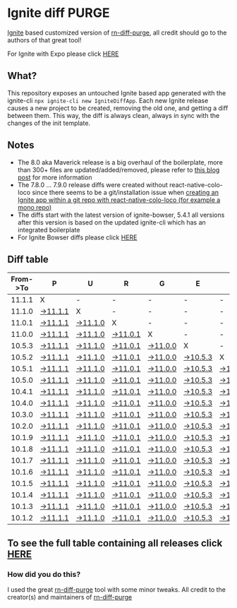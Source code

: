 # Ignite diff PURGE

[Ignite](https://github.com/infinitered/ignite) based customized version of [rn-diff-purge](https://github.com/react-native-community/rn-diff-purge/), all credit should go to the authors of that great tool!

For Ignite with Expo please click [HERE](https://github.com/nirre7/ignite-expo-diff-purge)

## What?

This repository exposes an untouched Ignite based app generated with the ignite-cli
`npx ignite-cli new IgniteDiffApp`. Each new Ignite release causes a new project to be created, removing the old one, and getting a diff between them. This way, the diff is always clean, always in sync with the changes of the init template.

## Notes
- The 8.0 aka Maverick release is a big overhaul of the boilerplate, more than 300+ files are updated/added/removed, please refer to [this blog post](https://shift.infinite.red/announcing-ignite-8-0-maverick-fbbdafbb738e) for more information
- The 7.8.0 ... 7.9.0 release diffs were created without react-native-colo-loco since there seems to be a git/installation issue when [creating an Ignite app within a git repo with react-native-colo-loco (for example a mono repo)](https://github.com/infinitered/ignite/issues/1845)
- The diffs start with the latest version of ignite-bowser, 5.4.1 all versions after this version is based on the updated ignite-cli which has an integrated boilerplate
- For Ignite Bowser diffs please click [HERE](https://github.com/nirre7/ignite-bowser-diff-purge)

## Diff table

| From->To | P                                                                                              | U                                                                                              | R                                                                                              | G                                                                                              | E                                                                                              |                                                                                                | T                                                                                              | I                                                                                              | M                                                                                              | E                                                                                              | !                                                                                              | !                                                                                              |                                                                                                |                                                                                                |                                                                                                |                                                                                                |                                                                                                |                                                                                                |                                                                                                |     |
| -------- | ---------------------------------------------------------------------------------------------- | ---------------------------------------------------------------------------------------------- | ---------------------------------------------------------------------------------------------- | ---------------------------------------------------------------------------------------------- | ---------------------------------------------------------------------------------------------- | ---------------------------------------------------------------------------------------------- | ---------------------------------------------------------------------------------------------- | ---------------------------------------------------------------------------------------------- | ---------------------------------------------------------------------------------------------- | ---------------------------------------------------------------------------------------------- | ---------------------------------------------------------------------------------------------- | ---------------------------------------------------------------------------------------------- | ---------------------------------------------------------------------------------------------- | ---------------------------------------------------------------------------------------------- | ---------------------------------------------------------------------------------------------- | ---------------------------------------------------------------------------------------------- | ---------------------------------------------------------------------------------------------- | ---------------------------------------------------------------------------------------------- | ---------------------------------------------------------------------------------------------- | --- |
| 11.1.1   | X                                                                                              | -                                                                                              | -                                                                                              | -                                                                                              | -                                                                                              | -                                                                                              | -                                                                                              | -                                                                                              | -                                                                                              | -                                                                                              | -                                                                                              | -                                                                                              | -                                                                                              | -                                                                                              | -                                                                                              | -                                                                                              | -                                                                                              | -                                                                                              | -                                                                                              | -   |
| 11.1.0   | [->11.1.1](https://github.com/nirre7/ignite-diff-purge/compare/release/11.1.0..release/11.1.1) | X                                                                                              | -                                                                                              | -                                                                                              | -                                                                                              | -                                                                                              | -                                                                                              | -                                                                                              | -                                                                                              | -                                                                                              | -                                                                                              | -                                                                                              | -                                                                                              | -                                                                                              | -                                                                                              | -                                                                                              | -                                                                                              | -                                                                                              | -                                                                                              | -   |
| 11.0.1   | [->11.1.1](https://github.com/nirre7/ignite-diff-purge/compare/release/11.0.1..release/11.1.1) | [->11.1.0](https://github.com/nirre7/ignite-diff-purge/compare/release/11.0.1..release/11.1.0) | X                                                                                              | -                                                                                              | -                                                                                              | -                                                                                              | -                                                                                              | -                                                                                              | -                                                                                              | -                                                                                              | -                                                                                              | -                                                                                              | -                                                                                              | -                                                                                              | -                                                                                              | -                                                                                              | -                                                                                              | -                                                                                              | -                                                                                              | -   |
| 11.0.0   | [->11.1.1](https://github.com/nirre7/ignite-diff-purge/compare/release/11.0.0..release/11.1.1) | [->11.1.0](https://github.com/nirre7/ignite-diff-purge/compare/release/11.0.0..release/11.1.0) | [->11.0.1](https://github.com/nirre7/ignite-diff-purge/compare/release/11.0.0..release/11.0.1) | X                                                                                              | -                                                                                              | -                                                                                              | -                                                                                              | -                                                                                              | -                                                                                              | -                                                                                              | -                                                                                              | -                                                                                              | -                                                                                              | -                                                                                              | -                                                                                              | -                                                                                              | -                                                                                              | -                                                                                              | -                                                                                              | -   |
| 10.5.3   | [->11.1.1](https://github.com/nirre7/ignite-diff-purge/compare/release/10.5.3..release/11.1.1) | [->11.1.0](https://github.com/nirre7/ignite-diff-purge/compare/release/10.5.3..release/11.1.0) | [->11.0.1](https://github.com/nirre7/ignite-diff-purge/compare/release/10.5.3..release/11.0.1) | [->11.0.0](https://github.com/nirre7/ignite-diff-purge/compare/release/10.5.3..release/11.0.0) | X                                                                                              | -                                                                                              | -                                                                                              | -                                                                                              | -                                                                                              | -                                                                                              | -                                                                                              | -                                                                                              | -                                                                                              | -                                                                                              | -                                                                                              | -                                                                                              | -                                                                                              | -                                                                                              | -                                                                                              | -   |
| 10.5.2   | [->11.1.1](https://github.com/nirre7/ignite-diff-purge/compare/release/10.5.2..release/11.1.1) | [->11.1.0](https://github.com/nirre7/ignite-diff-purge/compare/release/10.5.2..release/11.1.0) | [->11.0.1](https://github.com/nirre7/ignite-diff-purge/compare/release/10.5.2..release/11.0.1) | [->11.0.0](https://github.com/nirre7/ignite-diff-purge/compare/release/10.5.2..release/11.0.0) | [->10.5.3](https://github.com/nirre7/ignite-diff-purge/compare/release/10.5.2..release/10.5.3) | X                                                                                              | -                                                                                              | -                                                                                              | -                                                                                              | -                                                                                              | -                                                                                              | -                                                                                              | -                                                                                              | -                                                                                              | -                                                                                              | -                                                                                              | -                                                                                              | -                                                                                              | -                                                                                              | -   |
| 10.5.1   | [->11.1.1](https://github.com/nirre7/ignite-diff-purge/compare/release/10.5.1..release/11.1.1) | [->11.1.0](https://github.com/nirre7/ignite-diff-purge/compare/release/10.5.1..release/11.1.0) | [->11.0.1](https://github.com/nirre7/ignite-diff-purge/compare/release/10.5.1..release/11.0.1) | [->11.0.0](https://github.com/nirre7/ignite-diff-purge/compare/release/10.5.1..release/11.0.0) | [->10.5.3](https://github.com/nirre7/ignite-diff-purge/compare/release/10.5.1..release/10.5.3) | [->10.5.2](https://github.com/nirre7/ignite-diff-purge/compare/release/10.5.1..release/10.5.2) | X                                                                                              | -                                                                                              | -                                                                                              | -                                                                                              | -                                                                                              | -                                                                                              | -                                                                                              | -                                                                                              | -                                                                                              | -                                                                                              | -                                                                                              | -                                                                                              | -                                                                                              | -   |
| 10.5.0   | [->11.1.1](https://github.com/nirre7/ignite-diff-purge/compare/release/10.5.0..release/11.1.1) | [->11.1.0](https://github.com/nirre7/ignite-diff-purge/compare/release/10.5.0..release/11.1.0) | [->11.0.1](https://github.com/nirre7/ignite-diff-purge/compare/release/10.5.0..release/11.0.1) | [->11.0.0](https://github.com/nirre7/ignite-diff-purge/compare/release/10.5.0..release/11.0.0) | [->10.5.3](https://github.com/nirre7/ignite-diff-purge/compare/release/10.5.0..release/10.5.3) | [->10.5.2](https://github.com/nirre7/ignite-diff-purge/compare/release/10.5.0..release/10.5.2) | [->10.5.1](https://github.com/nirre7/ignite-diff-purge/compare/release/10.5.0..release/10.5.1) | X                                                                                              | -                                                                                              | -                                                                                              | -                                                                                              | -                                                                                              | -                                                                                              | -                                                                                              | -                                                                                              | -                                                                                              | -                                                                                              | -                                                                                              | -                                                                                              | -   |
| 10.4.1   | [->11.1.1](https://github.com/nirre7/ignite-diff-purge/compare/release/10.4.1..release/11.1.1) | [->11.1.0](https://github.com/nirre7/ignite-diff-purge/compare/release/10.4.1..release/11.1.0) | [->11.0.1](https://github.com/nirre7/ignite-diff-purge/compare/release/10.4.1..release/11.0.1) | [->11.0.0](https://github.com/nirre7/ignite-diff-purge/compare/release/10.4.1..release/11.0.0) | [->10.5.3](https://github.com/nirre7/ignite-diff-purge/compare/release/10.4.1..release/10.5.3) | [->10.5.2](https://github.com/nirre7/ignite-diff-purge/compare/release/10.4.1..release/10.5.2) | [->10.5.1](https://github.com/nirre7/ignite-diff-purge/compare/release/10.4.1..release/10.5.1) | [->10.5.0](https://github.com/nirre7/ignite-diff-purge/compare/release/10.4.1..release/10.5.0) | X                                                                                              | -                                                                                              | -                                                                                              | -                                                                                              | -                                                                                              | -                                                                                              | -                                                                                              | -                                                                                              | -                                                                                              | -                                                                                              | -                                                                                              | -   |
| 10.4.0   | [->11.1.1](https://github.com/nirre7/ignite-diff-purge/compare/release/10.4.0..release/11.1.1) | [->11.1.0](https://github.com/nirre7/ignite-diff-purge/compare/release/10.4.0..release/11.1.0) | [->11.0.1](https://github.com/nirre7/ignite-diff-purge/compare/release/10.4.0..release/11.0.1) | [->11.0.0](https://github.com/nirre7/ignite-diff-purge/compare/release/10.4.0..release/11.0.0) | [->10.5.3](https://github.com/nirre7/ignite-diff-purge/compare/release/10.4.0..release/10.5.3) | [->10.5.2](https://github.com/nirre7/ignite-diff-purge/compare/release/10.4.0..release/10.5.2) | [->10.5.1](https://github.com/nirre7/ignite-diff-purge/compare/release/10.4.0..release/10.5.1) | [->10.5.0](https://github.com/nirre7/ignite-diff-purge/compare/release/10.4.0..release/10.5.0) | [->10.4.1](https://github.com/nirre7/ignite-diff-purge/compare/release/10.4.0..release/10.4.1) | X                                                                                              | -                                                                                              | -                                                                                              | -                                                                                              | -                                                                                              | -                                                                                              | -                                                                                              | -                                                                                              | -                                                                                              | -                                                                                              | -   |
| 10.3.0   | [->11.1.1](https://github.com/nirre7/ignite-diff-purge/compare/release/10.3.0..release/11.1.1) | [->11.1.0](https://github.com/nirre7/ignite-diff-purge/compare/release/10.3.0..release/11.1.0) | [->11.0.1](https://github.com/nirre7/ignite-diff-purge/compare/release/10.3.0..release/11.0.1) | [->11.0.0](https://github.com/nirre7/ignite-diff-purge/compare/release/10.3.0..release/11.0.0) | [->10.5.3](https://github.com/nirre7/ignite-diff-purge/compare/release/10.3.0..release/10.5.3) | [->10.5.2](https://github.com/nirre7/ignite-diff-purge/compare/release/10.3.0..release/10.5.2) | [->10.5.1](https://github.com/nirre7/ignite-diff-purge/compare/release/10.3.0..release/10.5.1) | [->10.5.0](https://github.com/nirre7/ignite-diff-purge/compare/release/10.3.0..release/10.5.0) | [->10.4.1](https://github.com/nirre7/ignite-diff-purge/compare/release/10.3.0..release/10.4.1) | [->10.4.0](https://github.com/nirre7/ignite-diff-purge/compare/release/10.3.0..release/10.4.0) | X                                                                                              | -                                                                                              | -                                                                                              | -                                                                                              | -                                                                                              | -                                                                                              | -                                                                                              | -                                                                                              | -                                                                                              | -   |
| 10.2.0   | [->11.1.1](https://github.com/nirre7/ignite-diff-purge/compare/release/10.2.0..release/11.1.1) | [->11.1.0](https://github.com/nirre7/ignite-diff-purge/compare/release/10.2.0..release/11.1.0) | [->11.0.1](https://github.com/nirre7/ignite-diff-purge/compare/release/10.2.0..release/11.0.1) | [->11.0.0](https://github.com/nirre7/ignite-diff-purge/compare/release/10.2.0..release/11.0.0) | [->10.5.3](https://github.com/nirre7/ignite-diff-purge/compare/release/10.2.0..release/10.5.3) | [->10.5.2](https://github.com/nirre7/ignite-diff-purge/compare/release/10.2.0..release/10.5.2) | [->10.5.1](https://github.com/nirre7/ignite-diff-purge/compare/release/10.2.0..release/10.5.1) | [->10.5.0](https://github.com/nirre7/ignite-diff-purge/compare/release/10.2.0..release/10.5.0) | [->10.4.1](https://github.com/nirre7/ignite-diff-purge/compare/release/10.2.0..release/10.4.1) | [->10.4.0](https://github.com/nirre7/ignite-diff-purge/compare/release/10.2.0..release/10.4.0) | [->10.3.0](https://github.com/nirre7/ignite-diff-purge/compare/release/10.2.0..release/10.3.0) | X                                                                                              | -                                                                                              | -                                                                                              | -                                                                                              | -                                                                                              | -                                                                                              | -                                                                                              | -                                                                                              | -   |
| 10.1.9   | [->11.1.1](https://github.com/nirre7/ignite-diff-purge/compare/release/10.1.9..release/11.1.1) | [->11.1.0](https://github.com/nirre7/ignite-diff-purge/compare/release/10.1.9..release/11.1.0) | [->11.0.1](https://github.com/nirre7/ignite-diff-purge/compare/release/10.1.9..release/11.0.1) | [->11.0.0](https://github.com/nirre7/ignite-diff-purge/compare/release/10.1.9..release/11.0.0) | [->10.5.3](https://github.com/nirre7/ignite-diff-purge/compare/release/10.1.9..release/10.5.3) | [->10.5.2](https://github.com/nirre7/ignite-diff-purge/compare/release/10.1.9..release/10.5.2) | [->10.5.1](https://github.com/nirre7/ignite-diff-purge/compare/release/10.1.9..release/10.5.1) | [->10.5.0](https://github.com/nirre7/ignite-diff-purge/compare/release/10.1.9..release/10.5.0) | [->10.4.1](https://github.com/nirre7/ignite-diff-purge/compare/release/10.1.9..release/10.4.1) | [->10.4.0](https://github.com/nirre7/ignite-diff-purge/compare/release/10.1.9..release/10.4.0) | [->10.3.0](https://github.com/nirre7/ignite-diff-purge/compare/release/10.1.9..release/10.3.0) | [->10.2.0](https://github.com/nirre7/ignite-diff-purge/compare/release/10.1.9..release/10.2.0) | X                                                                                              | -                                                                                              | -                                                                                              | -                                                                                              | -                                                                                              | -                                                                                              | -                                                                                              | -   |
| 10.1.8   | [->11.1.1](https://github.com/nirre7/ignite-diff-purge/compare/release/10.1.8..release/11.1.1) | [->11.1.0](https://github.com/nirre7/ignite-diff-purge/compare/release/10.1.8..release/11.1.0) | [->11.0.1](https://github.com/nirre7/ignite-diff-purge/compare/release/10.1.8..release/11.0.1) | [->11.0.0](https://github.com/nirre7/ignite-diff-purge/compare/release/10.1.8..release/11.0.0) | [->10.5.3](https://github.com/nirre7/ignite-diff-purge/compare/release/10.1.8..release/10.5.3) | [->10.5.2](https://github.com/nirre7/ignite-diff-purge/compare/release/10.1.8..release/10.5.2) | [->10.5.1](https://github.com/nirre7/ignite-diff-purge/compare/release/10.1.8..release/10.5.1) | [->10.5.0](https://github.com/nirre7/ignite-diff-purge/compare/release/10.1.8..release/10.5.0) | [->10.4.1](https://github.com/nirre7/ignite-diff-purge/compare/release/10.1.8..release/10.4.1) | [->10.4.0](https://github.com/nirre7/ignite-diff-purge/compare/release/10.1.8..release/10.4.0) | [->10.3.0](https://github.com/nirre7/ignite-diff-purge/compare/release/10.1.8..release/10.3.0) | [->10.2.0](https://github.com/nirre7/ignite-diff-purge/compare/release/10.1.8..release/10.2.0) | [->10.1.9](https://github.com/nirre7/ignite-diff-purge/compare/release/10.1.8..release/10.1.9) | X                                                                                              | -                                                                                              | -                                                                                              | -                                                                                              | -                                                                                              | -                                                                                              | -   |
| 10.1.7   | [->11.1.1](https://github.com/nirre7/ignite-diff-purge/compare/release/10.1.7..release/11.1.1) | [->11.1.0](https://github.com/nirre7/ignite-diff-purge/compare/release/10.1.7..release/11.1.0) | [->11.0.1](https://github.com/nirre7/ignite-diff-purge/compare/release/10.1.7..release/11.0.1) | [->11.0.0](https://github.com/nirre7/ignite-diff-purge/compare/release/10.1.7..release/11.0.0) | [->10.5.3](https://github.com/nirre7/ignite-diff-purge/compare/release/10.1.7..release/10.5.3) | [->10.5.2](https://github.com/nirre7/ignite-diff-purge/compare/release/10.1.7..release/10.5.2) | [->10.5.1](https://github.com/nirre7/ignite-diff-purge/compare/release/10.1.7..release/10.5.1) | [->10.5.0](https://github.com/nirre7/ignite-diff-purge/compare/release/10.1.7..release/10.5.0) | [->10.4.1](https://github.com/nirre7/ignite-diff-purge/compare/release/10.1.7..release/10.4.1) | [->10.4.0](https://github.com/nirre7/ignite-diff-purge/compare/release/10.1.7..release/10.4.0) | [->10.3.0](https://github.com/nirre7/ignite-diff-purge/compare/release/10.1.7..release/10.3.0) | [->10.2.0](https://github.com/nirre7/ignite-diff-purge/compare/release/10.1.7..release/10.2.0) | [->10.1.9](https://github.com/nirre7/ignite-diff-purge/compare/release/10.1.7..release/10.1.9) | [->10.1.8](https://github.com/nirre7/ignite-diff-purge/compare/release/10.1.7..release/10.1.8) | X                                                                                              | -                                                                                              | -                                                                                              | -                                                                                              | -                                                                                              | -   |
| 10.1.6   | [->11.1.1](https://github.com/nirre7/ignite-diff-purge/compare/release/10.1.6..release/11.1.1) | [->11.1.0](https://github.com/nirre7/ignite-diff-purge/compare/release/10.1.6..release/11.1.0) | [->11.0.1](https://github.com/nirre7/ignite-diff-purge/compare/release/10.1.6..release/11.0.1) | [->11.0.0](https://github.com/nirre7/ignite-diff-purge/compare/release/10.1.6..release/11.0.0) | [->10.5.3](https://github.com/nirre7/ignite-diff-purge/compare/release/10.1.6..release/10.5.3) | [->10.5.2](https://github.com/nirre7/ignite-diff-purge/compare/release/10.1.6..release/10.5.2) | [->10.5.1](https://github.com/nirre7/ignite-diff-purge/compare/release/10.1.6..release/10.5.1) | [->10.5.0](https://github.com/nirre7/ignite-diff-purge/compare/release/10.1.6..release/10.5.0) | [->10.4.1](https://github.com/nirre7/ignite-diff-purge/compare/release/10.1.6..release/10.4.1) | [->10.4.0](https://github.com/nirre7/ignite-diff-purge/compare/release/10.1.6..release/10.4.0) | [->10.3.0](https://github.com/nirre7/ignite-diff-purge/compare/release/10.1.6..release/10.3.0) | [->10.2.0](https://github.com/nirre7/ignite-diff-purge/compare/release/10.1.6..release/10.2.0) | [->10.1.9](https://github.com/nirre7/ignite-diff-purge/compare/release/10.1.6..release/10.1.9) | [->10.1.8](https://github.com/nirre7/ignite-diff-purge/compare/release/10.1.6..release/10.1.8) | [->10.1.7](https://github.com/nirre7/ignite-diff-purge/compare/release/10.1.6..release/10.1.7) | X                                                                                              | -                                                                                              | -                                                                                              | -                                                                                              | -   |
| 10.1.5   | [->11.1.1](https://github.com/nirre7/ignite-diff-purge/compare/release/10.1.5..release/11.1.1) | [->11.1.0](https://github.com/nirre7/ignite-diff-purge/compare/release/10.1.5..release/11.1.0) | [->11.0.1](https://github.com/nirre7/ignite-diff-purge/compare/release/10.1.5..release/11.0.1) | [->11.0.0](https://github.com/nirre7/ignite-diff-purge/compare/release/10.1.5..release/11.0.0) | [->10.5.3](https://github.com/nirre7/ignite-diff-purge/compare/release/10.1.5..release/10.5.3) | [->10.5.2](https://github.com/nirre7/ignite-diff-purge/compare/release/10.1.5..release/10.5.2) | [->10.5.1](https://github.com/nirre7/ignite-diff-purge/compare/release/10.1.5..release/10.5.1) | [->10.5.0](https://github.com/nirre7/ignite-diff-purge/compare/release/10.1.5..release/10.5.0) | [->10.4.1](https://github.com/nirre7/ignite-diff-purge/compare/release/10.1.5..release/10.4.1) | [->10.4.0](https://github.com/nirre7/ignite-diff-purge/compare/release/10.1.5..release/10.4.0) | [->10.3.0](https://github.com/nirre7/ignite-diff-purge/compare/release/10.1.5..release/10.3.0) | [->10.2.0](https://github.com/nirre7/ignite-diff-purge/compare/release/10.1.5..release/10.2.0) | [->10.1.9](https://github.com/nirre7/ignite-diff-purge/compare/release/10.1.5..release/10.1.9) | [->10.1.8](https://github.com/nirre7/ignite-diff-purge/compare/release/10.1.5..release/10.1.8) | [->10.1.7](https://github.com/nirre7/ignite-diff-purge/compare/release/10.1.5..release/10.1.7) | [->10.1.6](https://github.com/nirre7/ignite-diff-purge/compare/release/10.1.5..release/10.1.6) | X                                                                                              | -                                                                                              | -                                                                                              | -   |
| 10.1.4   | [->11.1.1](https://github.com/nirre7/ignite-diff-purge/compare/release/10.1.4..release/11.1.1) | [->11.1.0](https://github.com/nirre7/ignite-diff-purge/compare/release/10.1.4..release/11.1.0) | [->11.0.1](https://github.com/nirre7/ignite-diff-purge/compare/release/10.1.4..release/11.0.1) | [->11.0.0](https://github.com/nirre7/ignite-diff-purge/compare/release/10.1.4..release/11.0.0) | [->10.5.3](https://github.com/nirre7/ignite-diff-purge/compare/release/10.1.4..release/10.5.3) | [->10.5.2](https://github.com/nirre7/ignite-diff-purge/compare/release/10.1.4..release/10.5.2) | [->10.5.1](https://github.com/nirre7/ignite-diff-purge/compare/release/10.1.4..release/10.5.1) | [->10.5.0](https://github.com/nirre7/ignite-diff-purge/compare/release/10.1.4..release/10.5.0) | [->10.4.1](https://github.com/nirre7/ignite-diff-purge/compare/release/10.1.4..release/10.4.1) | [->10.4.0](https://github.com/nirre7/ignite-diff-purge/compare/release/10.1.4..release/10.4.0) | [->10.3.0](https://github.com/nirre7/ignite-diff-purge/compare/release/10.1.4..release/10.3.0) | [->10.2.0](https://github.com/nirre7/ignite-diff-purge/compare/release/10.1.4..release/10.2.0) | [->10.1.9](https://github.com/nirre7/ignite-diff-purge/compare/release/10.1.4..release/10.1.9) | [->10.1.8](https://github.com/nirre7/ignite-diff-purge/compare/release/10.1.4..release/10.1.8) | [->10.1.7](https://github.com/nirre7/ignite-diff-purge/compare/release/10.1.4..release/10.1.7) | [->10.1.6](https://github.com/nirre7/ignite-diff-purge/compare/release/10.1.4..release/10.1.6) | [->10.1.5](https://github.com/nirre7/ignite-diff-purge/compare/release/10.1.4..release/10.1.5) | X                                                                                              | -                                                                                              | -   |
| 10.1.3   | [->11.1.1](https://github.com/nirre7/ignite-diff-purge/compare/release/10.1.3..release/11.1.1) | [->11.1.0](https://github.com/nirre7/ignite-diff-purge/compare/release/10.1.3..release/11.1.0) | [->11.0.1](https://github.com/nirre7/ignite-diff-purge/compare/release/10.1.3..release/11.0.1) | [->11.0.0](https://github.com/nirre7/ignite-diff-purge/compare/release/10.1.3..release/11.0.0) | [->10.5.3](https://github.com/nirre7/ignite-diff-purge/compare/release/10.1.3..release/10.5.3) | [->10.5.2](https://github.com/nirre7/ignite-diff-purge/compare/release/10.1.3..release/10.5.2) | [->10.5.1](https://github.com/nirre7/ignite-diff-purge/compare/release/10.1.3..release/10.5.1) | [->10.5.0](https://github.com/nirre7/ignite-diff-purge/compare/release/10.1.3..release/10.5.0) | [->10.4.1](https://github.com/nirre7/ignite-diff-purge/compare/release/10.1.3..release/10.4.1) | [->10.4.0](https://github.com/nirre7/ignite-diff-purge/compare/release/10.1.3..release/10.4.0) | [->10.3.0](https://github.com/nirre7/ignite-diff-purge/compare/release/10.1.3..release/10.3.0) | [->10.2.0](https://github.com/nirre7/ignite-diff-purge/compare/release/10.1.3..release/10.2.0) | [->10.1.9](https://github.com/nirre7/ignite-diff-purge/compare/release/10.1.3..release/10.1.9) | [->10.1.8](https://github.com/nirre7/ignite-diff-purge/compare/release/10.1.3..release/10.1.8) | [->10.1.7](https://github.com/nirre7/ignite-diff-purge/compare/release/10.1.3..release/10.1.7) | [->10.1.6](https://github.com/nirre7/ignite-diff-purge/compare/release/10.1.3..release/10.1.6) | [->10.1.5](https://github.com/nirre7/ignite-diff-purge/compare/release/10.1.3..release/10.1.5) | [->10.1.4](https://github.com/nirre7/ignite-diff-purge/compare/release/10.1.3..release/10.1.4) | X                                                                                              | -   |
| 10.1.2   | [->11.1.1](https://github.com/nirre7/ignite-diff-purge/compare/release/10.1.2..release/11.1.1) | [->11.1.0](https://github.com/nirre7/ignite-diff-purge/compare/release/10.1.2..release/11.1.0) | [->11.0.1](https://github.com/nirre7/ignite-diff-purge/compare/release/10.1.2..release/11.0.1) | [->11.0.0](https://github.com/nirre7/ignite-diff-purge/compare/release/10.1.2..release/11.0.0) | [->10.5.3](https://github.com/nirre7/ignite-diff-purge/compare/release/10.1.2..release/10.5.3) | [->10.5.2](https://github.com/nirre7/ignite-diff-purge/compare/release/10.1.2..release/10.5.2) | [->10.5.1](https://github.com/nirre7/ignite-diff-purge/compare/release/10.1.2..release/10.5.1) | [->10.5.0](https://github.com/nirre7/ignite-diff-purge/compare/release/10.1.2..release/10.5.0) | [->10.4.1](https://github.com/nirre7/ignite-diff-purge/compare/release/10.1.2..release/10.4.1) | [->10.4.0](https://github.com/nirre7/ignite-diff-purge/compare/release/10.1.2..release/10.4.0) | [->10.3.0](https://github.com/nirre7/ignite-diff-purge/compare/release/10.1.2..release/10.3.0) | [->10.2.0](https://github.com/nirre7/ignite-diff-purge/compare/release/10.1.2..release/10.2.0) | [->10.1.9](https://github.com/nirre7/ignite-diff-purge/compare/release/10.1.2..release/10.1.9) | [->10.1.8](https://github.com/nirre7/ignite-diff-purge/compare/release/10.1.2..release/10.1.8) | [->10.1.7](https://github.com/nirre7/ignite-diff-purge/compare/release/10.1.2..release/10.1.7) | [->10.1.6](https://github.com/nirre7/ignite-diff-purge/compare/release/10.1.2..release/10.1.6) | [->10.1.5](https://github.com/nirre7/ignite-diff-purge/compare/release/10.1.2..release/10.1.5) | [->10.1.4](https://github.com/nirre7/ignite-diff-purge/compare/release/10.1.2..release/10.1.4) | [->10.1.3](https://github.com/nirre7/ignite-diff-purge/compare/release/10.1.2..release/10.1.3) | X   |

## To see the full table containing all releases click [HERE](https://nirre7.github.io/ignite-diff-purge/)

### How did you do this?

I used the great [rn-diff-purge](https://github.com/react-native-community/rn-diff-purge/) tool with some minor tweaks.
All credit to the creator(s) and maintainers of [rn-diff-purge](https://github.com/react-native-community/rn-diff-purge/)

